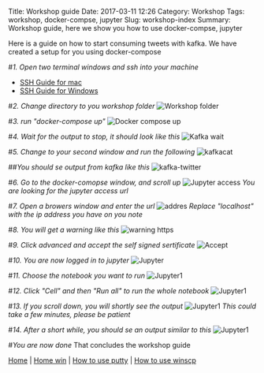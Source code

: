 Title: Workshop guide
Date: 2017-03-11 12:26
Category: Workshop
Tags: workshop, docker-compse, jupyter
Slug: workshop-index
Summary: Workshop guide, here we show you how to use docker-compse, jupyter

Here is a guide on how to start consuming tweets with kafka. We have created a setup for you using docker-compose

#*1. Open two terminal windows and ssh into your machine*

* [SSH Guide for mac]({filename}/mac/ssh_screenshots.md)
* [SSH Guide for Windows]({filename}/win/putty.md)

#*2. Change directory to you workshop folder*
![Workshop folder](/images/workshop/workshop_folder.png)

#*3. run "docker-compose up"*
![Docker compose up](/images/workshop/docker-compose_up.png)

#*4. Wait for the output to stop, it should look like this*
![Kafka wait](/images/workshop/kafka-wait.png)

#*5. Change to your second window and run the following*
![kafkacat](/images/workshop/kafkacat.png)

##*You should se output from kafka like this*
![kafka-twitter](/images/workshop/kafkacat-twitter.png)

#*6. Go to the docker-comopse window, and scroll up*
![Jupyter access](/images/workshop/jupyter.png)
*You are looking for the jupyter access url*

#*7. Open a browers window and enter the url*
![addres](/images/workshop/jupyter-address.png)
*Replace "localhost" with the ip address you have on you note*

#*8. You will get a warning like this*
![warning https](/images/workshop/jupyter-warning.png)

#*9. Click advanced and accept the self signed sertificate*
![Accept](/images/workshop/jupyter-accept.png)

#*10. You are now logged in to jupyter*
![Jupyter](/images/workshop/Jupyter_logged_in2.png)

#*11. Choose the notebook you want to run*
![Jupyter1](/images/workshop/kafka-notebook1.png)

#*12. Click "Cell" and then "Run all" to run the whole notebook*
![Jupyter1](/images/workshop/kafka-notebook2.png)

#*13. If you scroll down, you will shortly see the output*
![Jupyter1](/images/workshop/kafka-notebook3.png)
*This could take a few minutes, please be patient*

#*14. After a short while, you should se an output similar to this*
![Jupyter1](/images/workshop/kafka-notebook4.png)

#*You are now done*
That concludes the workshop guide

[Home]({filename}/index.md) |
[Home win]({filename}/win/index.md) |
[How to use putty]({filename}/win/putty.md) |
[How to use winscp]({filename}/win/winscp.md)
